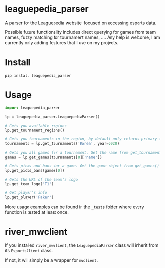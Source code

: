 # leaguepedia_parser
A parser for the Leaguepedia website, focused on accessing esports data.

Possible future functionality includes  direct querying for games from team names, fuzzy matching for tournament names, .... Any help is welcome, I am currently only adding features that I use on my projects.

# Install
`pip install leaguepedia_parser`

# Usage
```python
import leaguepedia_parser

lp = leaguepedia_parser.LeaguepediaParser()

# Gets you available regions
lp.get_tournament_regions()

# Gets you tournaments in the region, by default only returns primary tournaments
tournaments = lp.get_tournaments('Korea', year=2020)

# Gets you all games for a tournament. Get the name from get_tournaments()
games = lp.get_games(tournaments[0]['name'])

# Gets picks and bans for a game. Get the game object from get_games()
lp.get_picks_bans(games[0])

# Gets the URL of the team’s logo
lp.get_team_logo('T1')

# Get player’s info
lp.get_player('Faker')
```

More usage examples can be found in the `_tests` folder where every function is tested at least once.

# river_mwclient

If you installed `river_mwclient`, the `LeaguepediaParser` class will inherit from its `EsportsClient` class.

If not, it
will simply be a wrapper for `mwclient`.
